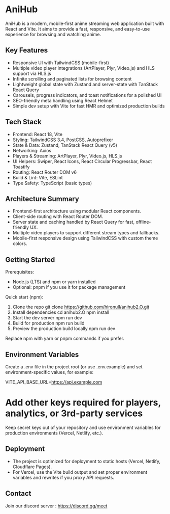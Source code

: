 # AniHub

AniHub is a modern, mobile-first anime streaming web application built with React and Vite. It aims to provide a fast, responsive, and easy-to-use experience for browsing and watching anime.

## Key Features

- Responsive UI with TailwindCSS (mobile-first)
- Multiple video player integrations (ArtPlayer, Plyr, Video.js) and HLS support via HLS.js
- Infinite scrolling and paginated lists for browsing content
- Lightweight global state with Zustand and server-state with TanStack React Query
- Carousels, progress indicators, and toast notifications for a polished UI
- SEO-friendly meta handling using React Helmet
- Simple dev setup with Vite for fast HMR and optimized production builds

## Tech Stack

- Frontend: React 18, Vite
- Styling: TailwindCSS 3.4, PostCSS, Autoprefixer
- State & Data: Zustand, TanStack React Query (v5)
- Networking: Axios
- Players & Streaming: ArtPlayer, Plyr, Video.js, HLS.js
- UI Helpers: Swiper, React Icons, React Circular Progressbar, React Toastify
- Routing: React Router DOM v6
- Build & Lint: Vite, ESLint
- Type Safety: TypeScript (basic types)

## Architecture Summary

- Frontend-first architecture using modular React components.
- Client-side routing with React Router DOM.
- Server state and caching handled by React Query for fast, offline-friendly UX.
- Multiple video players to support different stream types and fallbacks.
- Mobile-first responsive design using TailwindCSS with custom theme colors.

## Getting Started

Prerequisites:
- Node.js (LTS) and npm or yarn installed
- Optional: pnpm if you use it for package management

Quick start (npm):
1. Clone the repo
   git clone https://github.com/hironull/anihub2.O.git
2. Install dependencies
   cd anihub2.O
   npm install
3. Start the dev server
   npm run dev
4. Build for production
   npm run build
5. Preview the production build locally
   npm run dev

Replace npm with yarn or pnpm commands if you prefer.

## Environment Variables

Create a .env file in the project root (or use .env.example) and set environment-specific values, for example:

VITE_API_BASE_URL=https://api.example.com
# Add other keys required for players, analytics, or 3rd-party services

Keep secret keys out of your repository and use environment variables for production environments (Vercel, Netlify, etc.).

## Deployment

- The project is optimized for deployment to static hosts (Vercel, Netlify, Cloudflare Pages).
- For Vercel, use the Vite build output and set proper environment variables and rewrites if you proxy API requests.

## Contact

Join our discord server :
https://discord.gg/meet
